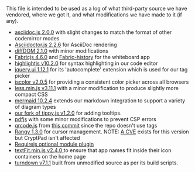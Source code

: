 <!--
SPDX-FileCopyrightText: 2023 XWiki CryptPad Team <contact@cryptpad.org> and contributors

SPDX-License-Identifier: AGPL-3.0-or-later
-->

This file is intended to be used as a log of what third-party source we have vendored, where we got it, and what modifications we have made to it (if any).

* [asciidoc.js 2.0.0](https://github.com/asciidoctor/codemirror-asciidoc/releases/tag/2.0.0) with slight changes to match the format of other codemirror modes
* [Asciidoctor.js 2.2.6](https://github.com/asciidoctor/asciidoctor.js/releases/tag/v2.2.6) for AsciiDoc rendering
* [diffDOM 2.1.0](https://github.com/fiduswriter/diffDOM) with minor modifications
* [Fabricjs 4.6.0](https://github.com/fabricjs/fabric.js) and [Fabric-history](https://github.com/lyzerk/fabric-history) for the whiteboard app
* [highlightjs v10.2.0](https://github.com/highlightjs/highlight.js/) for syntax highlighting in our code editor
* [jquery.ui 1.12.1](https://jqueryui.com/) for its 'autocomplete' extension which is used for our tag picker
* [jscolor v2.0.5](https://jscolor.com/) for providing a consistent color picker across all browsers
* [less.min.js v3.11.1](https://github.com/less/less.js/releases/tag/v3.11.1) with a minor modification to produce slightly more compact CSS
* [mermaid 10.2.4](https://github.com/mermaid-js/mermaid/releases/tag/v10.2.4) extends our markdown integration to support a variety of diagram types
* [our fork of tippy.js v1.2.0](https://github.com/xwiki-labs/tippyjs) for adding tooltips.
* [pdfjs](https://mozilla.github.io/pdf.js/) with some minor modifications to prevent CSP errors
* [qrcode.js](https://github.com/davidshimjs/qrcodejs) from [this commit](https://github.com/davidshimjs/qrcodejs/commit/06c7a5e134f116402699f03cda5819e10a0e5787) since the repo doesn't use tags
* [Rangy 1.3.0](https://github.com/timdown/rangy/tree/1.3.0) for cursor management. NOTE: [A CVE](https://github.com/advisories/GHSA-65rp-mhqf-8gj3) exists for this version but CryptPad isn't affected
* [Requirejs optional module plugin](https://stackoverflow.com/a/27422370)
* [textFit.min.js v2.4.0 ](https://github.com/STRML/textFit/releases/tag/v2.4.0) to ensure that app names fit inside their icon containers on the home page
* [turndown v7.1.1](https://github.com/mixmark-io/turndown/releases/tag/v7.1.1) built from unmodified source as per its build scripts.
